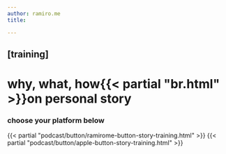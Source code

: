 ```yaml
---
author: ramiro.me
title:

---
```

## [training]
# why, what, how{{< partial "br.html" >}}on personal story
### choose your platform below

{{< partial "podcast/button/ramirome-button-story-training.html" >}}
{{< partial "podcast/button/apple-button-story-training.html" >}}
